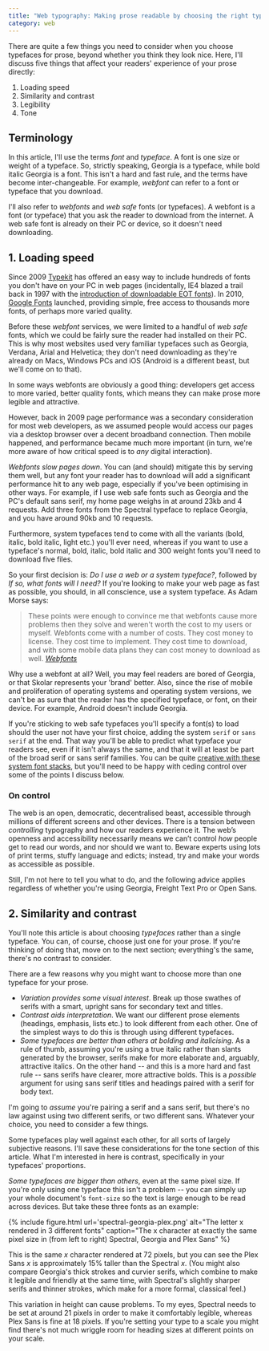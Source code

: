 ```yaml
---
title: "Web typography: Making prose readable by choosing the right typefaces"
category: web
---
```


There are quite a few things you need to consider when you choose typefaces for prose, beyond whether you think they look nice. Here, I'll discuss five things that affect your readers' experience of your prose directly:

1. Loading speed
2. Similarity and contrast
3. Legibility
4. Tone

<aside class="pa2 ph4-ns bg-near-white">

<h2 class="f5">Terminology</h2>

<p>In this article, I'll use the terms <i>font</i> and <i>typeface</i>. A font is one size or weight of a typeface. So, strictly speaking, Georgia is a typeface, while bold italic Georgia is a font. This isn't a hard and fast rule, and the terms have become inter-changeable. For example, <i>webfont</i> can refer to a font or typeface that you download.</p>

<p>I'll also refer to <i>webfonts</i> and <i>web safe</i> fonts (or typefaces). A webfont is a font (or typeface) that you ask the reader to download from the internet. A web safe font is already on their PC or device, so it doesn't need downloading.</p>

</aside>

## 1. Loading speed

Since 2009 [Typekit](https://typekit.com) has offered an easy way to include hundreds of fonts you don't have on your PC in web pages (incidentally, IE4 blazed a trail back in 1997 with the [introduction of downloadable EOT fonts](https://en.wikipedia.org/wiki/Web_typography#History)). In 2010, [Google Fonts](https://fonts.google.com) launched, providing simple, free access to thousands more fonts, of perhaps more varied quality.

Before these <i>webfont</i> services, we were limited to a handful of <i>web safe</i> fonts, which we could be fairly sure the reader had installed on their PC. This is why most websites used very familiar typefaces such as Georgia, Verdana, Arial and Helvetica; they don't need downloading as they're already on Macs, Windows PCs and iOS (Android is a different beast, but we'll come on to that).

In some ways webfonts are obviously a good thing: developers get access to more varied, better quality fonts, which means they can make prose more legible and attractive.

However, back in 2009 page performance was a secondary consideration for most web developers, as we assumed people would access our pages via a desktop browser over a decent broadband connection. Then mobile happened, and performance became much more important (in turn, we're more aware of how critical speed is to _any_ digital interaction).

_Webfonts slow pages down_. You can (and should) mitigate this by serving them well, but any font your reader has to download will add a significant performance hit to any web page, especially if you've been optimising in other ways. For example, if I use web safe fonts such as Georgia and the PC's default sans serif, my home page weighs in at around 23kb and 4 requests. Add three fonts from the Spectral typeface to replace Georgia, and you have around 90kb and 10 requests.

Furthermore, system typefaces tend to come with all the variants (bold, italic, bold italic, light etc.) you'll ever need, whereas if you want to use a typeface's normal, bold, italic, bold italic and 300 weight fonts you'll need to download five files.

So your first decision is: _Do I use a web or a system typeface?_, followed by _If so, what fonts will I need?_ If you're looking to make your web page as fast as possible, you should, in all conscience, use a system typeface. As Adam Morse says:

> These points were enough to convince me that webfonts cause more problems then they solve and weren't worth the cost to my users or myself. Webfonts come with a number of costs. They cost money to license. They cost time to implement. They cost time to download, and with some mobile data plans they can cost money to download as well. <cite>[Webfonts](http://mrmrs.github.io/writing/2016/03/17/webfonts/)</cite>

Why use a webfont at all? Well, you may feel readers are bored of Georgia, or that Skolar represents your 'brand' better. Also, since the rise of mobile and proliferation of operating systems and operating system versions, we can't be as sure that the reader has the specified typeface, or font, on their device. For example, Android doesn't include Georgia.

If you're sticking to web safe typefaces you'll specify a font(s) to load should the user not have your first choice, adding the system `serif` or `sans serif` at the end. That way you'll be able to predict what typeface your readers see, even if it isn't always the same, and that it will at least be part of the broad serif or sans serif families. You can be quite [creative with these system font stacks](https://www.sitepoint.com/eight-definitive-font-stacks/), but you'll need to be happy with ceding control over some of the points I discuss below.

<aside class="pa2 ph4-ns bg-near-white">

<h3 class="f5">On control</h3>

<p>The web is an open, democratic, decentralised beast, accessible through millions of different screens and other devices. There is a tension between <em>controlling</em> typography and how our readers experience it. The web&#8217;s openness and accessibility necessarily means we can&#8217;t control <em>how</em> people get to read our words, and nor should we want to. Beware experts using lots of print terms, stuffy language and edicts; instead, try and make your words as accessible as possible.</p>

</aside>

Still, I'm not here to tell you what to do, and the following advice applies regardless of whether you're using Georgia, Freight Text Pro or Open Sans.

## 2. Similarity and contrast

You'll note this article is about choosing _typefaces_ rather than a single typeface. You can, of course, choose just one for your prose. If you're thinking of doing that, move on to the next section; everything's the same, there's no contrast to consider.

There are a few reasons why you might want to choose more than one typeface for your prose.

- _Variation provides some visual interest_. Break up those swathes of serifs with a smart, upright sans for secondary text and titles.
- _Contrast aids interpretation_. We want our different prose elements (headings, emphasis, lists etc.) to look different from each other. One of the simplest ways to do this is through using different typefaces.
- _Some typefaces are better than others at bolding and italicising_. As a rule of thumb, assuming you're using a true italic rather than slants generated by the browser, serifs make for more elaborate and, arguably, attractive italics. On the other hand -- and this is a more hard and fast rule -- sans serifs have clearer, more attractive bolds. This is a _possible_ argument for using sans serif titles and headings paired with a serif for body text.

I'm going to _assume_ you're pairing a serif and a sans serif, but there's no law against using two different serifs, or two different sans. Whatever your choice, you need to consider a few things.

Some typefaces play well against each other, for all sorts of largely subjective reasons. I'll save these considerations for the tone section of this article. What I'm interested in here is contrast, specifically in your typefaces' proportions.

_Some typefaces are bigger than others_, even at the same pixel size. If you're only using one typeface this isn't a problem -- you can simply up your whole document's `font-size` so the text is large enough to be read across devices. But take these three fonts as an example:

{% include figure.html url='spectral-georgia-plex.png' alt="The letter x rendered in 3 different fonts" caption="The x character at exactly the same pixel size in (from left to right) Spectral, Georgia and Plex Sans" %}

This is the same _x_ character rendered at 72 pixels, but you can see the Plex Sans _x_ is approximately 15% taller than the Spectral _x_. (You might also compare Georgia's thick strokes and curvier serifs, which combine to make it legible and friendly at the same time, with Spectral's slightly sharper serifs and thinner strokes, which make for a more formal, classical feel.)

This variation in height can cause problems. To my eyes, Spectral needs to be set at around 21 pixels in order to make it comfortably legible, whereas Plex Sans is fine at 18 pixels. If you're setting your type to a scale you might find there's not much wriggle room for heading sizes at different points on your scale.
